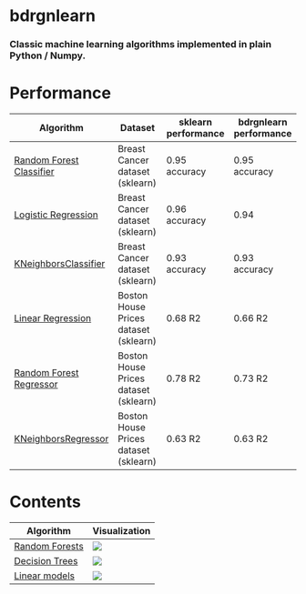 # bdrgnlearn

### Classic machine learning algorithms implemented in plain Python / Numpy. 

# Performance
| Algorithm | Dataset | sklearn performance | bdrgnlearn performance |
| ------------- | ------------- | ------------- | ------------- | 
| [Random Forest Classifier](bdrgnlearn/ensemble.py) | Breast Cancer dataset (sklearn) | 0.95 accuracy | 0.95 accuracy |
| [Logistic Regression](bdrgnlearn/linear_model.py) | Breast Cancer dataset (sklearn) | 0.96 accuracy | 0.94 |
| [KNeighborsClassifier](bdrgnlearn/neighbors.py) | Breast Cancer dataset (sklearn) | 0.93 accuracy | 0.93 accuracy |
| [Linear Regression](bdrgnlearn/linear_model.py) | Boston House Prices dataset (sklearn) | 0.68 R2 | 0.66 R2 |
| [Random Forest Regressor](bdrgnlearn/ensemble.py) | Boston House Prices dataset (sklearn) | 0.78 R2 | 0.73 R2 |
| [KNeighborsRegressor](bdrgnlearn/ensemble.py) | Boston House Prices dataset (sklearn) | 0.63 R2 | 0.63 R2 |




# Contents

| Algorithm | Visualization | 
| ------------- | ------------- | 
| [Random Forests](bdrgnlearn/ensemble.py) | ![](demo_gifs/rf_demo.gif) |
| [Decision Trees](bdrgnlearn/tree.py) | ![](demo_gifs/decision_tree_demo.gif) | 
| [Linear models](bdrgnlearn/linear_model.py)  | ![](demo_gifs/linreg_sgd_demo.gif) | 
